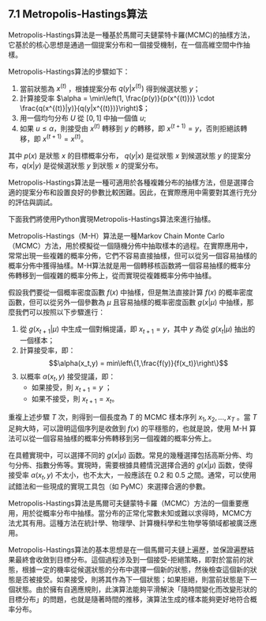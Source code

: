 ## 7.1 Metropolis-Hastings算法

Metropolis-Hastings算法是一種基於馬爾可夫鏈蒙特卡羅(MCMC)的抽樣方法，它基於的核心思想是通過一個提案分布和一個接受機制，在一個高維空間中作抽樣。

Metropolis-Hastings算法的步驟如下：

1. 當前狀態為 $x^{(t)}$ ，根據提案分布 $q(y|x^{(t)})$ 得到候選狀態 $y$；
2. 計算接受率 $\alpha = \min\left(1, \frac{p(y)}{p(x^{(t)})} \cdot \frac{q(x^{(t)}|y)}{q(y|x^{(t)})}\right)$；
3. 用一個均勻分布 $U$ 從 $[0,1]$ 中抽一個值 $u$;
4. 如果 $u \leq \alpha$，則接受由 $x^{(t)}$ 轉移到 $y$ 的轉移，即 $x^{(t+1)}=y$，否則拒絕該轉移，即 $x^{(t+1)}=x^{(t)}$。

其中 $p(x)$ 是狀態 $x$ 的目標概率分布， $q(y|x)$ 是從狀態 $x$ 到候選狀態 $y$ 的提案分布，$q(x|y)$ 是從候選狀態 $y$ 到狀態 $x$ 的提案分布。

Metropolis-Hastings算法是一種可適用於各種複雜分布的抽樣方法，但是選擇合適的提案分布和設置良好的參數比較困難。因此，在實際應用中需要對其進行充分的評估與調試。

下面我們將使用Python實現Metropolis-Hastings算法來進行抽樣。

Metropolis-Hastings（M-H）算法是一種Markov Chain Monte Carlo（MCMC）方法，用於模擬從一個隨機分佈中抽取樣本的過程。在實際應用中，常常出現一些複雜的概率分佈，它們不容易直接抽樣，但可以從另一個容易抽樣的概率分佈中獲得抽樣。M-H算法就是用一個轉移核函数將一個容易抽樣的概率分佈轉移到一個複雜的概率分佈上，從而實現從複雜概率分佈中抽樣。

假設我們要從一個概率密度函數 $f(x)$ 中抽樣，但是無法直接計算 $f(x)$ 的概率密度函數，但可以從另外一個參數為 $\mu$ 且容易抽樣的概率密度函數 $g(x|\mu)$ 中抽樣，那麼我們可以按照以下步驟進行：

1. 從 $g(x_{t+1}|\mu)$ 中生成一個對稱提議，即 $x_{t+1}=y$，其中 $y$ 為從 $g(x_t|\mu)$ 抽出的一個樣本；
2. 計算接受率，即： $$\alpha(x_t,y) = min\left\{1,\frac{f(y)}{f(x_t)}\right\}$$
3. 以概率 $\alpha(x_t,y)$ 接受提議，即：
	- 如果接受，則 $x_{t+1}=y$ ；
	- 如果不接受，則 $x_{t+1}=x_t$。

重複上述步驟 $T$ 次，則得到一個長度為 $T$ 的 MCMC 樣本序列 $x_1,x_2,...,x_T$ 。當 $T$ 足夠大時，可以證明這個序列是收斂到 $f(x)$ 的平穩態的，也就是說，使用 M-H 算法可以從一個容易抽樣的概率分佈轉移到另一個複雜的概率分佈上。

在具體實現中，可以選擇不同的 $g(x|\mu)$ 函数。常見的幾種選擇包括高斯分佈、均勻分佈、指數分佈等。實現時，需要根據具體情況選擇合適的 $g(x|\mu)$ 函数，使得接受率 $\alpha(x_t,y)$ 不太小，也不太大，一般應該在 0.2 和 0.5 之間。通常，可以使用試錯法和一些現成的實現工具包（如 PyMC）來選擇合適的參數。

Metropolis-Hastings算法是馬爾可夫鏈蒙特卡羅（MCMC）方法的一個重要應用，用於從概率分布中抽樣。當分布的正常化常數未知或難以求得時，MCMC方法尤其有用。這種方法在統計學、物理學、計算機科學和生物學等領域都被廣泛應用。

Metropolis-Hastings算法的基本思想是在一個馬爾可夫鏈上遍歷，並保證遍歷結果最終會收斂到目標分布。這個過程涉及到一個接受-拒絕策略，即對於當前的狀態，根據一定的機率從候選狀態的分布中選擇一個新的狀態，然後檢查這個新的狀態是否被接受。如果接受，則將其作為下一個狀態；如果拒絕，則當前狀態是下一個狀態。由於擁有自適應規則，此演算法能夠平滑解決「隨時間變化而改變形狀的目標分布」的問題，也就是隨著時間的推移，演算法生成的樣本能夠更好地符合概率分布。
